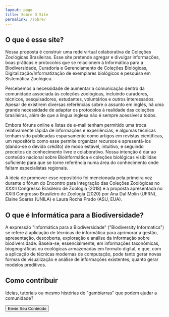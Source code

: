 ```yaml
---
layout: page
title: Sobre O Site
permalink: /sobre/
---
```


## O que é esse site?

Nossa proposta é construir uma rede virtual colaborativa de Coleções Zoológicas Brasileiras. Esse site pretende agregar e divulgar informações, boas práticas e protocolos que se relacionem à Informática para a Biodiversidade, Curadoria e Gerenciamento
de Coleções Biológicas, Digitalização/Informatização de exemplares biológicos e pesquisa em Sistemática Zoológica.

Percebemos a necessidade de aumentar a comunicação dentro da comunidade associada às coleções zoológicas, incluindo curadores, técnicos, pesquisadores, estudantes, voluntários e outros interessados. Apesar de existirem diversas referências sobre o
assunto em inglês, há uma grande necessidade de adaptar os protocolos à realidade das coleções brasileiras, além de que a língua inglesa não é sempre acessível a todos.

Embora fóruns online e listas de e-mail tenham permitido uma troca relativamente rápida de informações e experiências, e algumas técnicas tenham sido publicadas esparsamente como artigos em revistas científicas, um repositório como esse permite organizar
recursos e apresentá-los (dando-se o devido crédito) de modo estável, intuitivo, e seguindo preceitos de conhecimento livre e colaborativo. Nossa intenção é dar ao conteúdo nacional sobre Bioinformática e coleções biológicas visibilidae suficiente
para que se torne referência numa área do conhecimento onde faltam especialistas regionais.

A ideia de promover esse repositório foi mencionada pela primeira vez durante o fórum do Encontro para Integração das Coleções Zoológicas no XXXII Congresso Brasileiro de Zoologia (2018) e a proposta apresentada no XXIII Congresso Brasileiro de Zoologia
(2020) por Ana Dal Molin (UFRN), Elaine Soares (UNILA) e Laura Rocha Prado (ASU, EUA).

## O que é Informática para a Biodiversidade?

A expressão "Informática para a Biodiversidade" ("Biodiversity Informatics") se refere à aplicação de técnicas de informática para aprimorar a gestão, apresentação, descoberta, exploração e análise da informação sobre biodiversidade. Baseia-se, essencialmente,
em informações taxonômicas, biogeográficas ou ecológicas armazenadas em formato digital, e que, com a aplicação de técnicas modernas de computação, pode tanto gerar novas formas de visualização e análise de informações existentes, quanto gerar modelos
preditivos.

## Como contribuir

Ideias, tutoriais ou mesmo histórias de "gambiarras" que podem ajudar a comunidade?

<button>Envie Seu Conteúdo</button>

<!-- Webjeda cards is a Bootstrap based theme. Any Bootstrap element can be used in the theme. Read [Webjeda Blog](http://blog.webjeda.com){: target="_blank"} for jekyll tutorials.  -->

<!-- <a class="github-button" href="https://github.com/sharu725/cards" data-style="mega" data-count-href="/sharu725/cards/stargazers" data-count-api="/repos/sharu725/cards#stargazers_count" data-count-aria-label="# stargazers on GitHub" aria-label="Star sharu725/cards on GitHub">Star</a>
<script async defer src="https://buttons.github.io/buttons.js"></script> -->